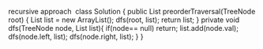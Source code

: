 recursive approach
​
class Solution {
public List<Integer> preorderTraversal(TreeNode root) {
List<Integer> list = new ArrayList<Integer>();
dfs(root, list);
return list;
}
private void dfs(TreeNode node, List<Integer> list){
if(node== null) return;
list.add(node.val);
dfs(node.left, list);
dfs(node.right, list);
}
}